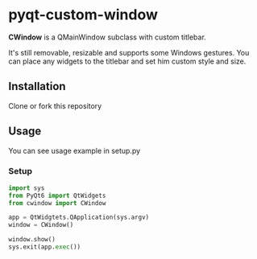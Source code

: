 # pyqt-custom-window

__CWindow__ is a QMainWindow subclass with custom titlebar.

It's still removable, resizable and supports some Windows gestures. You can place any widgets to the titlebar and set him custom style and size.

## Installation

Clone or fork this repository

## Usage

You can see usage example in setup.py

### Setup

```python
import sys
from PyQt6 import QtWidgets
from cwindow import CWindow

app = QtWidgtets.QApplication(sys.argv)
window = CWindow()

window.show()
sys.exit(app.exec())
```
